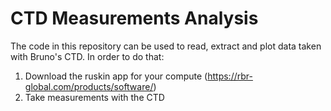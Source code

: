 # CTD Measurements Analysis

The code in this repository can be used to read, extract and plot data taken with Bruno's CTD. 
In order to do that:
1. Download the ruskin app for your compute (https://rbr-global.com/products/software/)
2. Take measurements with the CTD